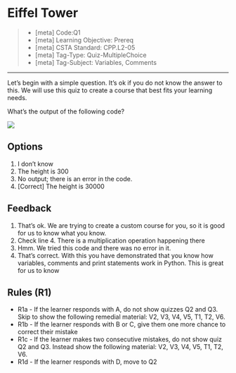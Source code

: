 # Eiffel Tower
> - [meta] Code:Q1
> - [meta] Learning Objective: Prereq
> - [meta] CSTA Standard: CPP.L2-05 
> - [meta] Tag-Type: Quiz-MultipleChoice
> - [meta] Tag-Subject: Variables, Comments

---

Let’s begin with a simple question. It’s ok if you do not know the answer to this. We will use this quiz to create a course that best fits your learning needs.

What’s the output of the following code?

![](images/00/Q1_Eiffel_Tower.png)

## Options
1. I don’t know
2. The height is 300
3. No output; there is an error in the code.
4. [Correct] The height is 30000

## Feedback
1. That’s ok. We are trying to create a custom course for you, so it is good for us to know what you know.
2. Check line 4. There is a multiplication operation happening there
3. Hmm. We tried this code and there was no error in it.
4. That’s correct. With this you have demonstrated that you know how variables, comments and print statements work in Python. This is great for us to know

## Rules (R1)
* R1a - If the learner responds with A, do not show quizzes Q2 and Q3. Skip to show the following remedial material: V2, V3, V4, V5, T1, T2, V6.
* R1b - If the learner responds with B or C, give them one more chance to correct their mistake
* R1c - If the learner makes two consecutive mistakes, do not show quiz Q2 and Q3. Instead show the following material: V2, V3, V4, V5, T1, T2, V6.
* R1d - If the learner responds with D, move to Q2
